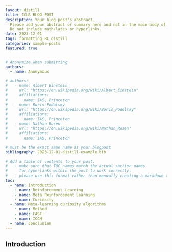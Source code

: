 ```yaml
---
layout: distill
title: ICLR BLOG POST
description: Your blog post's abstract.
  Please add your abstract or summary here and not in the main body of your text. 
  Do not include math/latex or hyperlinks.
date: 2023-12-01
tags: formatting RL distill
categories: sample-posts
featured: true


# Anonymize when submitting
authors:
  - name: Anonymous

# authors:
#   - name: Albert Einstein
#     url: "https://en.wikipedia.org/wiki/Albert_Einstein"
#     affiliations:
#       name: IAS, Princeton
#   - name: Boris Podolsky
#     url: "https://en.wikipedia.org/wiki/Boris_Podolsky"
#     affiliations:
#       name: IAS, Princeton
#   - name: Nathan Rosen
#     url: "https://en.wikipedia.org/wiki/Nathan_Rosen"
#     affiliations:
#       name: IAS, Princeton

# must be the exact same name as your blogpost
bibliography: 2023-12-01-distill-example.bib  

# Add a table of contents to your post.
#   - make sure that TOC names match the actual section names
#     for hyperlinks within the post to work correctly. 
#   - please use this format rather than manually creating a markdown table of contents.
toc:
  - name: Introduction
    - name: Reinforcement Learning
    - name: Meta Reinforcement Learning
    - name: Curiosity
  - name: Meta-learning curiosity algorithms
    - name: Method
    - name: FAST
    - name: ICCM
  - name: Conclusion
---
```


## Introduction